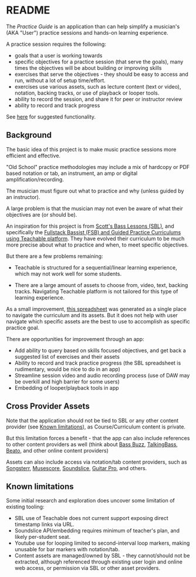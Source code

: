 # README

The *Practice Guide* is an application than can help simplify a musician's (AKA "User")
practice sessions and hands-on learning experience.

A practice session requires the following:

- goals that a user is working towards
- specific objectives for a practice session (that serve the goals),
  many times the objectives will be about building or improving skills
- exercises that serve the objectives - they should be easy to access and run,
  without a lot of setup time/effort.
- exercises use various assets, such as lecture content (text or video),
  notation, backing tracks, or use of playback or looper tools.
- ability to record the session, and share it for peer or instructor review
- ability to record and track progress

See [here](./functionality.md) for suggested functionality.

## Background

The basic idea of this project is to make music practice sessions more efficient and effective.

"Old School" practice methodologies may include a mix of hardcopy or PDF based notation or tab,
an instrument, an amp or digital amplification/recording.

The musician must figure out what to practice and why (unless guided by an instructor).

A large problem is that the musician may not even be aware of what their objectives are (or should be).

An inspiration for this project is from [Scott's Bass Lessons (SBL)](https://scottsbasslessons.com/),
and specifically the [Fullstack Bassist (FSB) and Guided Practice Curriculums using Teachable platform](https://scotts-bass-lessons.teachable.com/).
They have evolved their curriculum to be much more precise about what to practice and when,
to meet specific objectives.

But there are a few problems remaining:

- Teachable is structured for a sequential/linear learning experience,
  which may not work well for some students.

- There are a large amount of assets to choose from, video, text, backing tracks.
  Navigating Teachable platform is not tailored for this type of learning experience.

As a small improvement,
[this spreadsheet](https://docs.google.com/spreadsheets/d/10XWy3xU3wdGUNrIB_SsDE_v3aGmH75JGT2GR1xjQN_c/edit?gid=0#gid=0)
was generated as a single place to navigate the curriculum and its assets.
But it does not help with user navigate which specific assets are the best to use to accomplish as specific practice goal.

There are opportunities for improvement through an app:

- Add ability to query based on skills focused objectives,
  and get back a suggested list of exercises and their assets
- Ability to record and track practice progress (the SBL spreadsheet is rudimentary, would be nice to do in an app)
- Streamline session video and audio recording process (use of DAW may be overkill and high barrier for some users)
- Embedding of looper/playback tools in app

## Cross Provider Assets

Note that the application should not be tied to SBL or any other content provider (see [Known limitations](#known-limitations)),
as Course/Curriculum content is private.

But this limitation forces a benefit - that the app can also include references to other content providers as well
(think about [Bass Buzz](https://www.bassbuzz.com/lessons/beginner?utm_source=adwords&gad_source=1&gad_campaignid=22422913916&gbraid=0AAAAAD9wgdN_dRu2N-vshQhLNq5dzXtcp&gclid=CjwKCAjw_fnFBhB0EiwAH_MfZh0FLd6tVQrh4pnJek-6g8C3R5HL2hAtPZyuCIiCqHLqjtG-8shVtxoCZbAQAvD_BwE), [TalkingBass](https://www.youtube.com/@talkingbasslessons), [Beato](https://www.youtube.com/@RickBeato), and other online content providers)

Assets can also include access via notation/tab content providers, such as [Songsterr](https://www.songsterr.com/), [Musescore](https://www.songsterr.com/), [Soundslice](https://www.soundslice.com/), [Guitar Pro](https://www.guitar-pro.com/tabs), and others.

## Known limitations

Some initial research and exploration does uncover some limitation of existing tooling:

- SBL use of Teachable does not current support exposing direct timestamp links via URL.
- Soundslice API/embedding requires minimum of teacher's plan, and likely per-student seat.
- Youtube use for looping limited to second-interval loop markers, making unusable for bar markers with notation/tab.
- Content assets are managed/owned by SBL - they cannot/should not be extracted, although referenced through existing
  user login and online web access, or permission via SBL or other asset providers.
